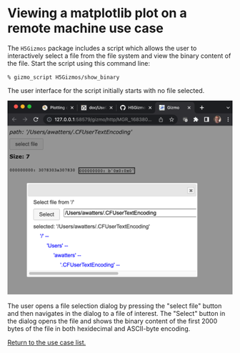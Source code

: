
# Viewing a matplotlib plot on a remote machine use case

The `H5Gizmos` package includes a script which allows the user
to interactively select a file from the file system and view the
binary content of the file.  Start the script using this command line:

```
% gizmo_script H5Gizmos/show_binary
```

The user interface for the script initially starts with no file selected.

<img src="show_binary.png">

The user opens a file selection dialog by pressing the "select file" button
and then navigates in the dialog to a file of interest.  The "Select" button
in the dialog opens the file and shows the binary content of the first
2000 bytes of the file in both hexidecimal and ASCII-byte encoding.



<a href="README.md">Return to the use case list.</a>
